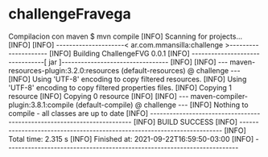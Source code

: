 # challengeFravega
Compilacion con maven
$ mvn compile
[INFO] Scanning for projects...
[INFO]
[INFO] ---------------------< ar.com.mmansilla:challenge >---------------------
[INFO] Building ChallengeFVG 0.0.1
[INFO] --------------------------------[ jar ]---------------------------------
[INFO]
[INFO] --- maven-resources-plugin:3.2.0:resources (default-resources) @ challenge ---
[INFO] Using 'UTF-8' encoding to copy filtered resources.
[INFO] Using 'UTF-8' encoding to copy filtered properties files.
[INFO] Copying 1 resource
[INFO] Copying 0 resource
[INFO]
[INFO] --- maven-compiler-plugin:3.8.1:compile (default-compile) @ challenge ---
[INFO] Nothing to compile - all classes are up to date
[INFO] ------------------------------------------------------------------------
[INFO] BUILD SUCCESS
[INFO] ------------------------------------------------------------------------
[INFO] Total time:  2.315 s
[INFO] Finished at: 2021-09-22T16:59:50-03:00
[INFO] ------------------------------------------------------------------------


